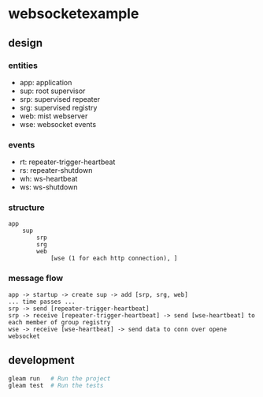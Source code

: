 # websocketexample

## design

### entities

* app: application
* sup: root supervisor
* srp: supervised repeater
* srg: supervised registry
* web: mist webserver
* wse: websocket events 

### events

* rt: repeater-trigger-heartbeat
* rs: repeater-shutdown
* wh: ws-heartbeat
* ws: ws-shutdown

### structure

    app
        sup
            srp
            srg
            web
                [wse (1 for each http connection), ]

### message flow

    app -> startup -> create sup -> add [srp, srg, web]
    ... time passes ...
    srp -> send [repeater-trigger-heartbeat]
    srp -> receive [repeater-trigger-heartbeat] -> send [wse-heartbeat] to each member of group registry
    wse -> receive [wse-heartbeat] -> send data to conn over opene websocket

## development

```sh
gleam run   # Run the project
gleam test  # Run the tests
```
